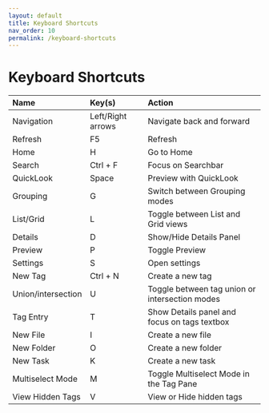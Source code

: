 ```yaml
---
layout: default
title: Keyboard Shortcuts
nav_order: 10
permalink: /keyboard-shortcuts
---
```


# Keyboard Shortcuts

| Name                | Key(s)             | Action                                         |
|:--------------------|:-------------------|:------------------------------------------------|
| Navigation          | Left/Right arrows  | Navigate back and forward                      |
| Refresh             | F5                 | Refresh                                        |
| Home                | H                  | Go to Home                                     |
| Search              | Ctrl + F           | Focus on Searchbar                             |
| QuickLook           | Space              | Preview with QuickLook                         |
| Grouping            | G                  | Switch between Grouping modes                  |
| List/Grid           | L                  | Toggle between List and Grid views             |
| Details             | D                  | Show/Hide Details Panel                        |
| Preview             | P                  | Toggle Preview                                 |
| Settings            | S                  | Open settings                                  |
| New Tag             | Ctrl + N           | Create a new tag                               |
| Union/intersection  | U                  | Toggle between tag union or intersection modes |
| Tag Entry           | T                  | Show Details panel and focus on tags textbox   |
| New File            | I                  | Create a new file                              |
| New Folder          | O                  | Create a new folder                            |
| New Task            | K                  | Create a new task                              |
| Multiselect Mode    | M                  | Toggle Multiselect Mode in the Tag Pane        |
| View Hidden Tags    | V                  | View or Hide hidden tags                       |